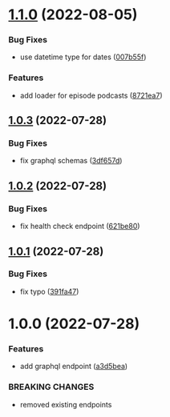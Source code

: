 # [1.1.0](https://github.com/garredow/podcloud-api/compare/v1.0.3...v1.1.0) (2022-08-05)


### Bug Fixes

* use datetime type for dates ([007b55f](https://github.com/garredow/podcloud-api/commit/007b55ff86f72b19d193c7fc5fe06e7365a8bfaa))


### Features

* add loader for episode podcasts ([8721ea7](https://github.com/garredow/podcloud-api/commit/8721ea70f02041453c3c55396f98298a99e92304))

## [1.0.3](https://github.com/garredow/podcloud-api/compare/v1.0.2...v1.0.3) (2022-07-28)


### Bug Fixes

* fix graphql schemas ([3df657d](https://github.com/garredow/podcloud-api/commit/3df657d5d480688d9d9bf2adb9b9336494f804a7))

## [1.0.2](https://github.com/garredow/podcloud-api/compare/v1.0.1...v1.0.2) (2022-07-28)


### Bug Fixes

* fix health check endpoint ([621be80](https://github.com/garredow/podcloud-api/commit/621be801f67c9078148cff9702a1328915d84151))

## [1.0.1](https://github.com/garredow/podcloud-api/compare/v1.0.0...v1.0.1) (2022-07-28)


### Bug Fixes

* fix typo ([391fa47](https://github.com/garredow/podcloud-api/commit/391fa47e854cb56a4dd1615f07f617609c30cfab))

# 1.0.0 (2022-07-28)


### Features

* add graphql endpoint ([a3d5bea](https://github.com/garredow/podcloud-api/commit/a3d5bea91fb98651d5c3ed3477efea20d53ef32e))


### BREAKING CHANGES

* removed existing endpoints
